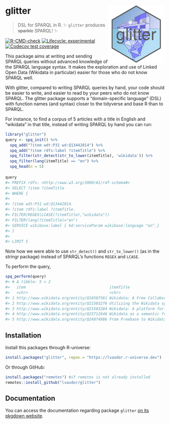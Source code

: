 
# glitter <img src="man/figures/logo_small.png" align="right"/>

> DSL for SPARQL in R. :sparkles: `glitter` produces ~~sparkle~~ SPARQL!
> :sparkles:

<!-- README.md is generated from README.Rmd. Please edit that file -->
<!-- badges: start -->

[![R-CMD-check](https://github.com/lvaudor/glitter/actions/workflows/R-CMD-check.yaml/badge.svg)](https://github.com/lvaudor/glitter/actions/workflows/R-CMD-check.yaml)
[![Lifecycle:
experimental](https://img.shields.io/badge/lifecycle-experimental-orange.svg)](https://lifecycle.r-lib.org/articles/stages.html#experimental)
[![Codecov test
coverage](https://codecov.io/gh/lvaudor/glitter/branch/master/graph/badge.svg)](https://app.codecov.io/gh/lvaudor/glitter?branch=master)
<!-- badges: end -->

This package aims at writing and sending SPARQL queries without advanced
knowledge of the SPARQL language syntax. It makes the exploration and
use of Linked Open Data (Wikidata in particular) easier for those who do
not know SPARQL well.

With glitter, compared to writing SPARQL queries by hand, your code
should be easier to write, and easier to read by your peers who do not
know SPARQL. The glitter package supports a “domain-specific language”
(DSL) with function names (and syntax) closer to the tidyverse and base
R than to SPARQL.

For instance, to find a corpus of 5 articles with a title in English and
“wikidata” in that title, instead of writing SPARQL by hand you can run:

``` r
library("glitter")
query <- spq_init() %>%
  spq_add("?item wdt:P31 wd:Q13442814") %>%
  spq_add("?item rdfs:label ?itemTitle") %>%
  spq_filter(str_detect(str_to_lower(itemTitle), 'wikidata')) %>%
  spq_filter(lang(itemTitle) == "en") %>%
  spq_head(n = 5)

query
#> PREFIX rdfs: <http://www.w3.org/2000/01/rdf-schema#>
#> SELECT ?item ?itemTitle
#> WHERE {
#> 
#> ?item wdt:P31 wd:Q13442814.
#> ?item rdfs:label ?itemTitle.
#> FILTER(REGEX(LCASE(?itemTitle),"wikidata"))
#> FILTER(lang(?itemTitle)="en")
#> SERVICE wikibase:label { bd:serviceParam wikibase:language "en".}
#> }
#> 
#> LIMIT 5
```

Note how we were able to use `str_detect()` and `str_to_lower()` (as in
the stringr package) instead of SPARQL’s functions `REGEX` and `LCASE`.

To perform the query,

``` r
spq_perform(query)
#> # A tibble: 5 × 2
#>   item                                     itemTitle                            
#>   <chr>                                    <chr>                                
#> 1 http://www.wikidata.org/entity/Q18507561 Wikidata: A Free Collaborative Knowl…
#> 2 http://www.wikidata.org/entity/Q21503276 Utilizing the Wikidata system to imp…
#> 3 http://www.wikidata.org/entity/Q21503284 Wikidata: A platform for data integr…
#> 4 http://www.wikidata.org/entity/Q23712646 Wikidata as a semantic framework for…
#> 5 http://www.wikidata.org/entity/Q24074986 From Freebase to Wikidata: The Great…
```

## Installation

Install this packages through R-universe:

``` r
install.packages("glitter", repos = "https://lvaudor.r-universe.dev")
```

Or through GitHub:

``` r
install.packages("remotes") #if remotes is not already installed
remotes::install_github("lvaudor/glitter")
```

## Documentation

You can access the documentation regarding package `glitter` [on its
pkgdown
website](http://perso.ens-lyon.fr/lise.vaudor/Rpackages/glitter/).

